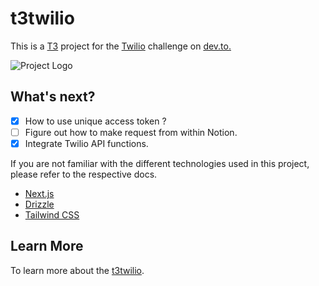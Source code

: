 # t3twilio

This is a [T3](https://create.t3.gg/) project for the [Twilio](https://dev.to/challenges/twilio) challenge on [dev.to.](https://dev.to/)

![Project Logo](https://utfs.io/f/d0b7e9b5-b512-42d5-b387-133d1f18f9d2-1x5rt.png)

## What's next?

- [x] How to use unique access token ?
- [ ] Figure out how to make request
      from within Notion.
- [x] Integrate Twilio API functions.

If you are not familiar with the different technologies used in this project, please refer to the respective docs.

- [Next.js](https://nextjs.org)
- [Drizzle](https://orm.drizzle.team)
- [Tailwind CSS](https://tailwindcss.com)

## Learn More

To learn more about the [t3twilio](https://create.t3.gg/).
